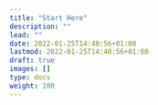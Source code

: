 ```yaml
---
title: "Start Here"
description: ""
lead: ""
date: 2022-01-25T14:40:56+01:00
lastmod: 2022-01-25T14:40:56+01:00
draft: true
images: []
type: docs
weight: 100
---
```


